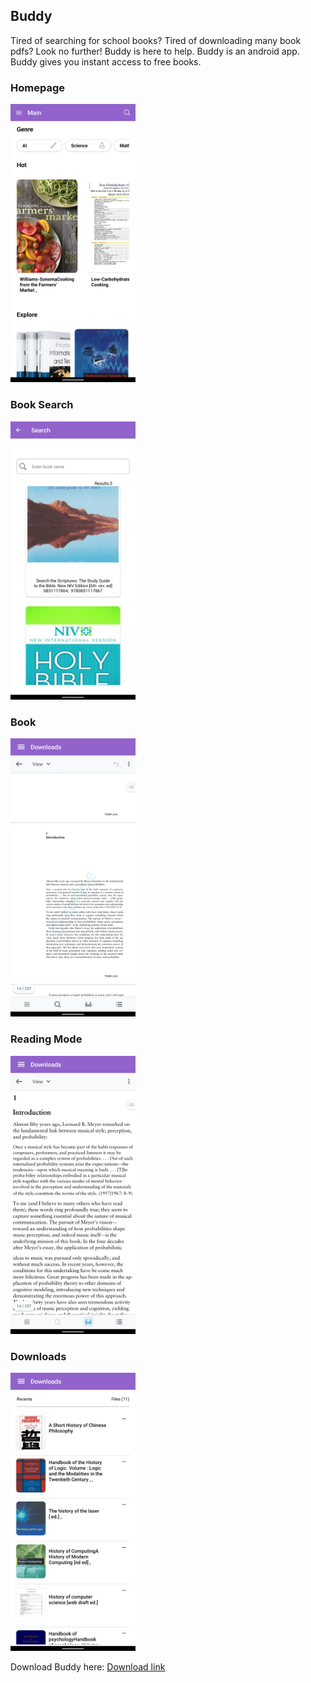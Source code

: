 ## Buddy

Tired of searching for school books? Tired of downloading many book pdfs? Look no further!
Buddy is here to help. Buddy is an android app. Buddy gives you instant access to free books.

### Homepage

<img src="/assets/screenshots/home.png" alt="BuddyHomepage" width="200">

### Book Search

<img src="/assets/screenshots/search.png" alt="BuddyBookSearch" width="200">

### Book

<img src="/assets/screenshots/normal.png" alt="BuddyBook" width="200">

### Reading Mode

<img src="/assets/screenshots/mode.png" alt="BuddyBook" width="200">

### Downloads

<img src="/assets/screenshots/down.png" alt="BuddyRecents" width="200">


Download Buddy here: [Download link](https://github.com/AbelTattah/buddy/releases/download/v0.0.12/app-release.apk)